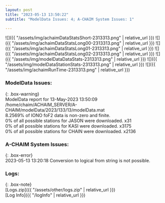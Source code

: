 ```yaml
---
layout: post
title: "2023-05-13 13:50:22"
subtitle: "ModelData Issues: 4; A-CHAIM System Issues: 1"

---
```


![]({{ "/assets/img/achaimDataStatsShort-2313313.png" | relative_url }})
![]({{ "/assets/img/achaimDataStatsLong00-2313313.png" | relative_url }})
![]({{ "/assets/img/achaimDataStatsLong01-2313313.png" | relative_url }})
![]({{ "/assets/img/achaimDataStatsLong02-2313313.png" | relative_url }})
![]({{ "/assets/img/modelDataDataStats-2313313.png" | relative_url }})
![]({{ "/assets/img/modelDataStationStats-2313313.png" | relative_url }})
![]({{ "/assets/img/achaimRunTime-2313313.png" | relative_url }})


### ModelData Issues:  
  
{: .box-warning}  
 ModelData report for 13-May-2023 13:50:09   
 /home/chaim/ACHAIM_SERVER/A-CHAIM/modelData/2023/133/13/modelData.mat   
 8.2569% of IONO foF2 data is non-zero and finite.   
 0% of all possible stations for JASON were downloaded. x31   
 0% of all possible stations for KASI were downloaded. x3175   
 0% of all possible stations for CHAIN were downloaded. x2136   
  
### A-CHAIM System Issues:  
  
{: .box-error}  
2023-05-13 13:20:18 Conversion to logical from string is not possible.  

### Logs:  
  
{: .box-note}  
[Logs.zip]({{ "/assets/other/logs.zip" | relative_url }})  
[Log Info]({{ "/logInfo" | relative_url }})  
